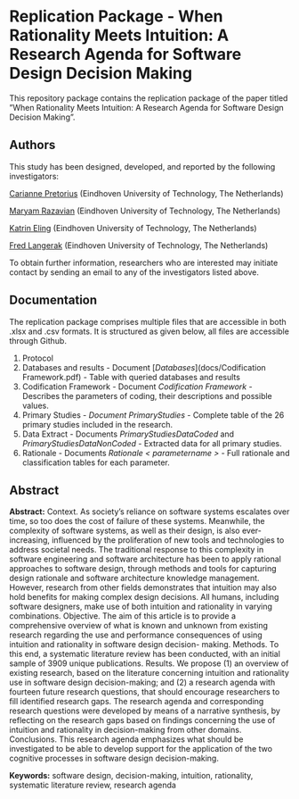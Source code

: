 
# Replication Package - When Rationality Meets Intuition: A Research Agenda for Software Design Decision Making

This repository package contains the replication package of the paper titled ”When Rationality Meets Intuition:
A Research Agenda for Software Design Decision Making”.


## Authors
This study has been designed, developed, and reported by the following investigators:

[Carianne Pretorius](mailto:c.pretorius@tue.nl?subject=ReplicationPackage) (Eindhoven University of Technology, The Netherlands)

[Maryam Razavian](mailto:m.razavian@tue.nl?subject=ReplicationPackage) (Eindhoven University of Technology, The Netherlands)

[Katrin Eling](mailto:k.eling@tue.nl?subject=ReplicationPackage) (Eindhoven University of Technology, The Netherlands)

[Fred Langerak](mailto:f.langerak@tue.nl?subject=ReplicationPackage)  (Eindhoven University of Technology, The Netherlands)

To obtain further information, researchers who are interested may initiate contact by sending an email to any of the investigators listed above.

## Documentation


The replication package comprises multiple files that are accessible in both .xlsx and .csv formats. It is structured as given below, all files are accessible through Github. 

1.  Protocol
2. Databases and results - Document [_Databases_](docs/Codification Framework.pdf) - Table with queried databases and results
3. Codification Framework - Document _Codification Framework_ - Describes the parameters of coding, their descriptions and possible values.
4. Primary Studies - _Document PrimaryStudies_ - Complete table of the 26 primary studies included in the research. 
5. Data Extract - Documents _PrimaryStudiesDataCoded_ and _PrimaryStudiesDataNonCoded_ - Extracted data for all primary studies.
6. Rationale - Documents _Rationale < parametername >_ - Full rationale and classification tables for each parameter. 


## Abstract 

**Abstract:** Context. As society’s reliance on software systems escalates over time, so too does the cost
of failure of these systems. Meanwhile, the complexity of software systems, as well as their design, is
also ever-increasing, influenced by the proliferation of new tools and technologies to address societal
needs. The traditional response to this complexity in software engineering and software architecture
has been to apply rational approaches to software design, through methods and tools for capturing
design rationale and software architecture knowledge management. However, research from other fields
demonstrates that intuition may also hold benefits for making complex design decisions. All humans,
including software designers, make use of both intuition and rationality in varying combinations.
Objective. The aim of this article is to provide a comprehensive overview of what is known and
unknown from existing research regarding the use and performance consequences of using intuition and
rationality in software design decision- making.
Methods. To this end, a systematic literature review has been conducted, with an initial sample of
3909 unique publications.
Results. We propose (1) an overview of existing research, based on the literature concerning intuition
and rationality use in software design decision-making; and (2) a research agenda with fourteen future
research questions, that should encourage researchers to fill identified research gaps. The research
agenda and corresponding research questions were developed by means of a narrative synthesis, by
reflecting on the research gaps based on findings concerning the use of intuition and rationality in
decision-making from other domains. Conclusions. This research agenda emphasizes what should be
investigated to be able to develop support for the application of the two cognitive processes in software
design decision-making.

**Keywords:** software design, decision-making, intuition, rationality, systematic literature review, research
agenda
